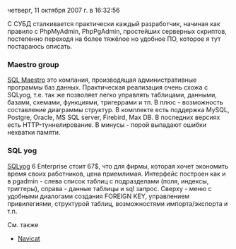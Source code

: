 четверг, 11 октября 2007 г. в 16:32:56

С СУБД сталкивается практически каждый разработчик, начиная как правило с PhpMyAdmin, PhpPgAdmin, простейших серверных скриптов, постепенно переходя на более тяжёлое но удобное ПО, которое я тут постараюсь описать.

### Maestro group

[SQL Maestro](http://www.sqlmaestro.com/) это компания, производящая административные программы баз данных. Практическая реализация очень схожа с SQLyog, т.е. так же позволяет легко управлять таблицами, данными, базами, схемами, функциями, тригеррами и тп. В плюс - возможность составление диаграммы структур. В комплекте есть поддержка MySQL, Postgre, Oracle, MS SQL server, Firebird, Max DB. В последних версиях есть HTTP-туннелирование. В минусы - порой выпадают ошибки нехватки памяти.

### SQL yog

[SQLyog](http://www.webyog.com/en/) 6 Enterprise стоит 67$, что для фирмы, которая хочет экономить время своих работников, цена приемлимая. Интерфейс построен как и в pgadmin - слева список таблиц с подразделами (поля, индексы, триггеры), справа - данные таблицы и sql запрос. Сверху - меню с удобными диалогами создания FOREIGN KEY, управлением привилегиями, структурой таблиц, возможностями импорта/экспорта и т.п.

См. также

- [Navicat](http://www.navicat.com/download.html)